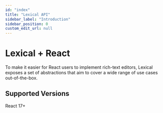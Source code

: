 ```yaml
---
id: "index"
title: "Lexical API"
sidebar_label: "Introduction"
sidebar_position: 0
custom_edit_url: null
---
```


# Lexical + React

To make it easier for React users to implement rich-text editors, Lexical exposes a set of abstractions that aim to cover a wide range of use cases out-of-the-box.

## Supported Versions

React 17+
